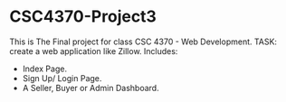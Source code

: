 # CSC4370-Project3
This is The Final project for class CSC 4370 - Web Development.
TASK: create a web application like Zillow. Includes:
- Index Page.
- Sign Up/ Login Page.
- A Seller, Buyer or Admin Dashboard.
